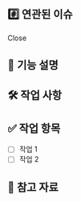 ## #️⃣ 연관된 이슈
Close

## 📝 기능 설명
<!-- 제안하는 기능에 대해 명확하고 간단히 설명해주세요 -->

## 🛠 작업 사항
<!-- 구현한 작업 내용을 설명해주세요 -->

## ✅ 작업 항목
- [ ] 작업 1
- [ ] 작업 2

## 📎 참고 자료
<!-- 관련 문서, 링크, 스크린샷 등을 첨부해주세요 -->